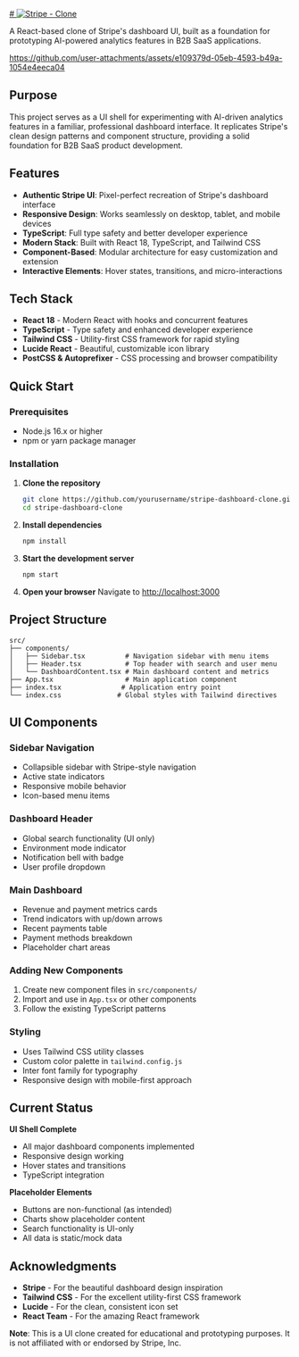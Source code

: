 [# ![Stripe - Clone](https://stripechat.netlify.app/)](https://stripechat.netlify.app/)

A React-based clone of Stripe's dashboard UI, built as a foundation for prototyping AI-powered analytics features in B2B SaaS applications.


https://github.com/user-attachments/assets/e109379d-05eb-4593-b49a-1054e4eeca04


## Purpose

This project serves as a UI shell for experimenting with AI-driven analytics features in a familiar, professional dashboard interface. It replicates Stripe's clean design patterns and component structure, providing a solid foundation for B2B SaaS product development.

## Features

- **Authentic Stripe UI**: Pixel-perfect recreation of Stripe's dashboard interface
- **Responsive Design**: Works seamlessly on desktop, tablet, and mobile devices
- **TypeScript**: Full type safety and better developer experience
- **Modern Stack**: Built with React 18, TypeScript, and Tailwind CSS
- **Component-Based**: Modular architecture for easy customization and extension
- **Interactive Elements**: Hover states, transitions, and micro-interactions

## Tech Stack

- **React 18** - Modern React with hooks and concurrent features
- **TypeScript** - Type safety and enhanced developer experience
- **Tailwind CSS** - Utility-first CSS framework for rapid styling
- **Lucide React** - Beautiful, customizable icon library
- **PostCSS & Autoprefixer** - CSS processing and browser compatibility

## Quick Start

### Prerequisites

- Node.js 16.x or higher
- npm or yarn package manager

### Installation

1. **Clone the repository**
   ```bash
   git clone https://github.com/yourusername/stripe-dashboard-clone.git
   cd stripe-dashboard-clone
   ```

2. **Install dependencies**
   ```bash
   npm install
   ```

3. **Start the development server**
   ```bash
   npm start
   ```

4. **Open your browser**
   Navigate to [http://localhost:3000](http://localhost:3000)

## Project Structure

```
src/
├── components/
│   ├── Sidebar.tsx          # Navigation sidebar with menu items
│   ├── Header.tsx           # Top header with search and user menu
│   └── DashboardContent.tsx # Main dashboard content and metrics
├── App.tsx                  # Main application component
├── index.tsx               # Application entry point
└── index.css              # Global styles with Tailwind directives
```

## UI Components

### Sidebar Navigation
- Collapsible sidebar with Stripe-style navigation
- Active state indicators
- Responsive mobile behavior
- Icon-based menu items

### Dashboard Header
- Global search functionality (UI only)
- Environment mode indicator
- Notification bell with badge
- User profile dropdown

### Main Dashboard
- Revenue and payment metrics cards
- Trend indicators with up/down arrows
- Recent payments table
- Payment methods breakdown
- Placeholder chart areas

### Adding New Components
1. Create new component files in `src/components/`
2. Import and use in `App.tsx` or other components
3. Follow the existing TypeScript patterns

### Styling
- Uses Tailwind CSS utility classes
- Custom color palette in `tailwind.config.js`
- Inter font family for typography
- Responsive design with mobile-first approach

## Current Status

**UI Shell Complete** 
- All major dashboard components implemented
- Responsive design working
- Hover states and transitions
- TypeScript integration

**Placeholder Elements** 
- Buttons are non-functional (as intended)
- Charts show placeholder content
- Search functionality is UI-only
- All data is static/mock data

## Acknowledgments

- **Stripe** - For the beautiful dashboard design inspiration
- **Tailwind CSS** - For the excellent utility-first CSS framework
- **Lucide** - For the clean, consistent icon set
- **React Team** - For the amazing React framework


**Note**: This is a UI clone created for educational and prototyping purposes. It is not affiliated with or endorsed by Stripe, Inc.
